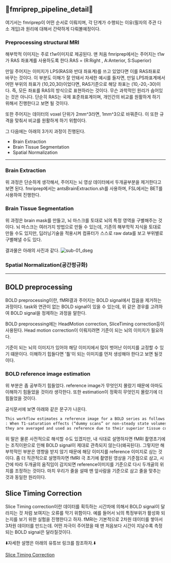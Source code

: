 ## 🧠fmriprep_pipeline_detail🧠

여기서는 fmriprep이 어떤 순서로 이뤄지며, 각 단계가 수행되는 이유(필자의 주관 다소 개입)과 원리에 대해서 간략하게 다뤄볼예정이다.

### Preprocessing structural MRI

해부학적 이미지는 주로 t1w이미지로 제공된다. 맨 처음 fmriprep에서는 주어지는 t1w가 RAS 좌표계를 사용하도록 한다.RAS = (R:Right , A:Anterior, S:Superior)

만일 주어지는 이미지가 LPS(RAS와 반대 좌표계)를 쓰고 있었다면 이를 RAS좌표로 바꾸는 것이다. 이 부분도 이해가 잘 안돼서 자세한 예시를 들자면, 만일 LPS좌표계에서 어떤 부위의 좌표가 (10,20,30)이었다면, RAS기준으로 해당 좌표는 (10,-20,-30)이다.
즉, 모든 좌표를 RAS의 방식으로 표현하라는 것이다. 무슨 과학적인 원리가 숨어있는 것은 아니다. 단순히 RAS는 국제 표준좌표계이며, 개인간의 비교를 원활하게 하기 위해서 진행한다고 보면 될 것이다.

또한 주어지는 데이터의 voxel 단위가 2mm^3라면, 1mm^3으로 바꿔준다. 이 또한 규격을 맞춰서 비교를 원활하게 하기 위함이다.

그 다음에는 아래의 3가지 과정이 진행된다.

* Brain Extraction
* Brain Tissue Segmentation
* Spatial Normalization

---

### Brain Extraction

위 과정은 단순하게 생각해서, 주어지는 뇌 영상 데이터에서 두개골부분을 제거한다고 보면 된다. fmriprep에서는 antsBrainExtraction.sh를 사용하며, FSL에서는 BET를 사용하여 진행한다.

### Brain Tissue Segmentation

위 과정은 brain mask를 만들고, 뇌 마스크를 토대로 뇌의 특정 영역을 구별해주는 것이다. 뇌 마스크는 여러가지 방법으로 만들 수 있는데, 기존의 해부학적 지식을 토대로 만들 수도 있지만, 딥러닝기술을 적용시켜 컴퓨터가 스스로 raw data를 보고 부위별로 구별해낼 수도 있다.

결과물은 아래의 사진과 같다.
![sub-01_dseg](https://github.com/OhJunYoung21/fmriprep-docker/assets/81908471/d9d14545-74ad-467e-907f-b02f0449939c)

### Spatial Normalization(공간정규화)
---
## BOLD preprocessing

BOLD preprocessing이란, fMRI결과 주어지는 BOLD signal에서 잡음을 제거하는 과정이다. task와 연관이 없는 BOLD signal이 있을 수 있는데, 위 같은 경우를 고려하여 BOLD signal을 정제하는 과정을 말한다. 

BOLD preprocessing에는 HeadMotion correction, SliceTiming correction등이 사용된다. Head motion correction이 이뤄지려면 기준이 되는 뇌의 이미지가 필요하다.

기준이 되는 뇌의 이미지가 있어야 해당 이미지에서 많이 벗어난 이미지를 교정할 수 있기 떄문이다. 이해하기 힙들다면 '틀'이 되는 이미지를 먼저 생성해야 한다고 보면 될것이다.

### BOLD reference image estimation

위 부분은 좀 공부하기 힘들었다. reference image가 무엇인지 몰랐기 때문에 아마도 이해하기 힘들었을 것이라 생각한다. 또한 estimation이 정확히 무엇인지 몰랐기에 더 힘들었을 것이다.

공식문서에 보면 아래와 같은 문구가 나온다.

~~~MarkDown
This workflow estimates a reference image for a BOLD series as follows
: When T1-saturation effects (“dummy scans” or non-steady state volumes) are detected,
they are averaged and used as reference due to their superior tissue contrast.
~~~

위 말은 물론 사전적으로 해석할 수도 있겠지만, 내 식대로 설명하자면 fMRI 촬영초기에는 조직이완으로 인해 BOLD signal이 제대로 관측되지 않는다(왜곡된다). 그렇지만 해부학적인 부분은 영향을 받지 않기 때문에 해당 이미지를 reference 이미지로 삼는 것이다. 좀 더 직관적으로 설명하자면 fMRI 극 초기에 촬영된 영상을 기준점으로 삼고, 시간에 따라 두개골의 움직임이 감지되면 reference이미지를 기준으로 다시 두개골의 위치를 조정하는 것이다. 마치 우리가 줄을 설때 맨 앞사람을 기준으로 삼고 줄을 맞추는 것과 동일한 원리이다.

## Slice Timing Correction

Slice Timing correction이란 데이터를 획득하는 시간차에 의해서 BOLD signal이 달라지는 것 처럼 보여지는 오류를 막기 위함이다. 예를 들어서 뇌의 특정부위가 활성화 되는지를 보기 위한 실험을 진행한다고 하자. fMRI는 기본적으로 2차원 데이터를 쌓아서 3차원 데이터를 만드는데. 어떤 자극이 주어졌을 때 맨 처음보다 시간이 지날수록 측정되는 BOLD signal은 달라질것이다.

⬇️자세한 설명은 아래의 유튜브 링크를 참조하자.⬇️

[Slice Timing Correction](https://www.youtube.com/watch?v=JbRpghuQWB4&t=314s)
